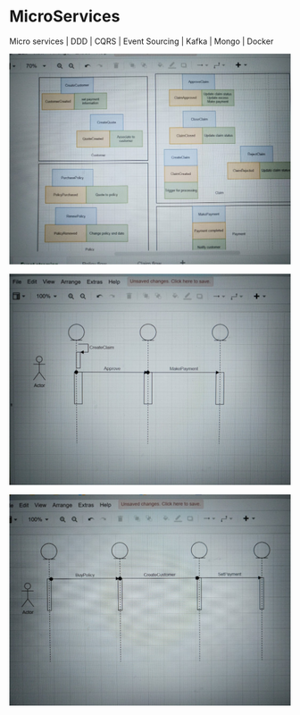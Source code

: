 # MicroServices

Micro services | DDD | CQRS | Event Sourcing | Kafka | Mongo | Docker

![alt text](https://github.com/anoop-kv/MicroServices/blob/master/UML/EventStorming.jpg?raw=true)

![alt text](https://github.com/anoop-kv/MicroServices/blob/master/UML/ClaimFlow.jpg?raw=true)

![alt text](https://github.com/anoop-kv/MicroServices/blob/master/UML/PolicyFlow.jpg?raw=true)

